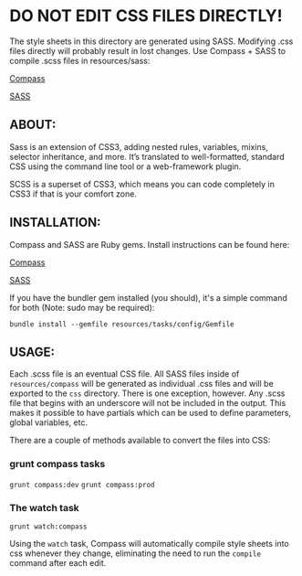 # **DO NOT EDIT CSS FILES DIRECTLY!**

The style sheets in this directory are generated using SASS.
Modifying .css files directly will probably result in lost changes.
Use Compass + SASS to compile .scss files in resources/sass:

[Compass](http://compass-style.org/)

[SASS](http://sass-lang.com/)

## ABOUT:

Sass is an extension of CSS3, adding nested rules, variables, mixins, selector inheritance, and more. It’s translated to well-formatted, standard CSS using the command line tool or a web-framework plugin.

SCSS is a superset of CSS3, which means you can code completely in CSS3 if that is your comfort zone.

## INSTALLATION:

Compass and SASS are Ruby gems. Install instructions can be found here:

[Compass](http://compass-style.org/docs/)

[SASS](http://sass-lang.com/download.html)

If you have the bundler gem installed (you should), it's a simple command for both (Note: sudo may be required):

`bundle install --gemfile resources/tasks/config/Gemfile`

## USAGE:

Each .scss file is an eventual CSS file. All SASS files inside of `resources/compass` will be generated as individual .css files and will be exported to the `css` directory. There is one exception, however. Any .scss file that begins with an underscore will not be included in the output. This makes it possible to have partials which can be used to define parameters, global variables, etc.

There are a couple of methods available to convert the files into CSS:

### grunt compass tasks

`grunt compass:dev`
`grunt compass:prod`

### The watch task

`grunt watch:compass`

Using the `watch` task, Compass will automatically compile style sheets into css whenever they change, eliminating the need to run the `compile` command after each edit.
